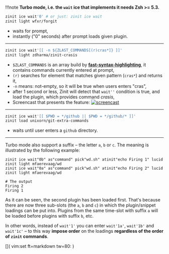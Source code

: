 !!!note
    **Turbo mode, i.e. the `wait` ice that implements it needs Zsh >= 5.3.**

```zsh
zinit ice wait'0' # or just: zinit ice wait
zinit light wfxr/forgit
```

 - waits for prompt,
 - instantly ("0" seconds) after prompt loads given plugin.

***

```zsh
zinit ice wait'[[ -n ${ZLAST_COMMANDS[(r)cras*]} ]]'
zinit light zdharma/zinit-crasis
```

 - `$ZLAST_COMMANDS` is an array build by [**fast-syntax-highlighting**](https://github.com/zdharma/fast-syntax-highlighting), it contains commands currently entered at prompt,
 - `(r)` searches for element that matches given pattern (`cras*`) and returns it,
 - `-n` means: not-empty, so it will be true when users enters "cras",
 - after 1 second or less, Zinit will detect that `wait''` condition is true, and load the plugin, which provides command *crasis*,
 - Screencast that presents the feature:
    [![screencast](https://asciinema.org/a/149725.svg)](https://asciinema.org/a/149725)

***

```zsh
zinit ice wait'[[ $PWD = */github || $PWD = */github/* ]]'
zinit load unixorn/git-extra-commands
```

- waits until user enters a `github` directory.

***

Turbo mode also support a suffix – the letter `a`, `b` or `c`. The meaning is
illustrated by the following example:

```
zinit ice wait"0b" as"command" pick"wd.sh" atinit"echo Firing 1" lucid
zinit light mfaerevaag/wd
zinit ice wait"0a" as"command" pick"wd.sh" atinit"echo Firing 2" lucid
zinit light mfaerevaag/wd

# The output
Firing 2
Firing 1
```

As it can be seen, the second plugin has been loaded first. That's because there
are now three sub-slots (the `a`, `b` and `c`) in which the plugin/snippet
loadings can be put into. Plugins from the same time-slot with suffix `a` will
be loaded before plugins with suffix `b`, etc.

In other words, instead of `wait'1'` you can enter `wait'1a'`, `wait'1b'` and
`wait'1c'` – to this way **impose order** on the loadings **regardless of the
order of `zinit` commands**. 



[]( vim:set ft=markdown tw=80: )
